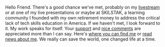 Hello Friend. There's a good chance we've met, probably on my [livestream](https://linktr.ee/rwxrob) or at one of my live presentations or maybe at SKILSTAK, a learning community I founded with my own retirement money to address the critical lack of tech skills education in America. If we haven't met, I look forward to it. My work speaks for itself. Your [support](https://github.com/sponsors/rwxrob) and [nice comments](https://github.com/rwxrob/rwxrob/issues/1) are appreciated more than I can say. Here's [where you can find me](https://linktr.ee/rwxrob) or [read news about me](https://github.com/rwxrob/rwxrob/issues/2). We really can save the world, one changed life at a time.
